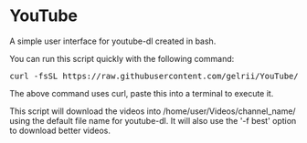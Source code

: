 # YouTube

A simple user interface for youtube-dl created in bash.

You can run this script quickly with the following command:
<pre>curl -fsSL https://raw.githubusercontent.com/gelrii/YouTube/master/YouTube.sh -o /tmp/YouTube.sh && sh /tmp/YouTube.sh</pre>

The above command uses curl, paste this into a terminal to execute it.

This script will download the videos into /home/user/Videos/channel_name/ using the default file name for youtube-dl. It will also use the '-f best' option to download better videos.
